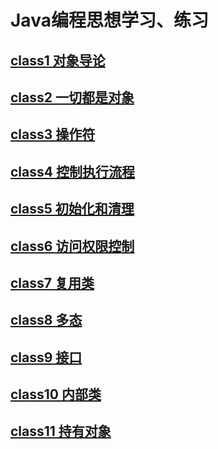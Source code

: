 # Java编程思想学习、练习
## [class1 对象导论](./class1/readme.md)
## [class2 一切都是对象](./class2/readme.md)
## [class3 操作符](./class3/readme.md)
## [class4 控制执行流程](./class4/readme.md)
## [class5 初始化和清理](./class5/readme.md)
## [class6 访问权限控制](./class6/readme.md)
## [class7 复用类](./class7/readme.md)
## [class8 多态](./class8/readme.md)
## [class9 接口](./class9/readme.md)
## [class10 内部类](./class10/readme.md)
## [class11 持有对象](./class11/readme.md)